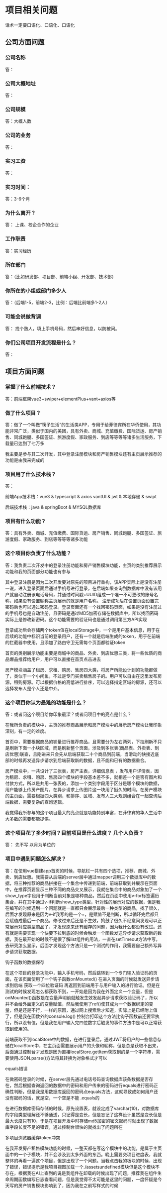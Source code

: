 # 项目相关问题

话术一定要口语化、口语化、口语化

## 公司方面问题

### 公司名称

答：

### 公司大概地址

答：

### 公司规模

答：大概人数



### 公司的业务

答：



### 实习工资

答：



### 实习时间：

答：3-6个月



### 为什么离开？

答： 上课、校企合作的企业 



### 工作职责

答：实习经历

### 

### 所在部门

答：（比如研发部、项目部、前端小组、开发部、技术部）



### 你所在的小组或部门多少人

答：（后端1-5，前端2-3，比例：后端比前端多1-2人）



### 可能会说做背调

答： 找个熟人，填上手机号码，然后串好信息，以防被问。



### 你们公司项目开发流程是什么？

答：



## 项目方面问题

### 掌握了什么前端技术？

答：前端框架vue3+swiper+elementPlus+vant+axios等



### 做了什么项目？

答：做了一个叫做“筷子生活”的生活类APP，专用于给菲律宾所在华侨使用，其功能非常广泛，类似于国内的美团，具有外卖、商城、充值缴费、国际货运、房产销售、同城跑腿、多国签证、旅游度假、家政服务、到店等等等等诸多生活服务，下载量已达到了七万多

我主要是参与其二次开发，其中登录注册模块和房产销售模块还有主页展示推荐的功能是由我来完成的



### 项目用了什么技术栈？

答：

前端App技术栈：vue3	&	typescript	&	axios	vantUI	&	jwt	&	本地存储	&	swipt

后端技术栈：java	&	springBoot	&	MYSQL数据库

### 项目有什么功能？

答：具有外卖、商城、充值缴费、国际货运、房产销售、同城跑腿、多国签证、旅游度假、家政服务、到店等等等等诸多功能



### 这个项目你负责了什么功能？

答：我负责二次开发中的登录注册功能和房产销售模块功能，主页的类别推荐展示功能和我的页面部分功能也有参与

其中登录注册是因为二次开发要对原先的项目进行重构，该APP实际上是没有注册一说，进入登录页面后通过手机号进行登录，在后端如果查询到数据库中没有该用户就自动注册该电话号码，并通过时间戳+UUID组成一个唯一不可更改的账号名称，如果没有设置昵称主页展示的就是用户名称。
注册成功后在设置页面设置完密码后也可以通过密码登录。登录页面还有一个找回密码页面，如果是没有注册过的手机号也是自动注册，且密码是通过MD5加密存储在数据库中，所以找回密码实际上是修改新密码。这个功能需要的验证码也是通过调用第三方API实现

登录成功后会存储两个token值在localStorage中，一个是用户基本信息，用于在后续的功能中标识当前的登录用户，还有一个就是后端生成的token，用于在前端的拦截器中使用，且添加了路由守卫无需每个页面都验证token

首页的类别展示功能主要是商城中的商品、外卖、到店优惠三类，将一些优质的商品爆品推荐给用户，用户可以直接在首页点击进去

房产模块涵盖了租房、求租、购房、售房四大类，将房产所能设计到的功能都做了，类似于一个小闲鱼，不过是专门买卖租售房子的。用户可以自由在这里发布房源，租购房源。可以根据价格的高低进行排序，可以选择指定区域的房源，还可以选择发布人是个人还是中介。



### 这个项目你认为最难的功能是什么？

答：或者问这个项目给你印象最深？或者问项目中的亮点是什么？

在我所负责的模块中，主页的推荐商品展示和房产模块中的展示房产模块让我印象深刻，有一定的难度。

首页中，需要根据商品的销量进行推荐商品，且需要分为左右两列，下拉刷新不只是刷新下面一小块区域，而是刷新整个页面，涉及到多张表(商品表、外卖表、到店优惠)联查，且刚进来只会先从后端获取二十个商品到前端，当滑动的快接近底部的时候再发送异步请求到后端获取新的数据，且不能和已有的数据重合。

房产模块中，一共设计了三张表，房产主表，详细信息表 ，发布用户详情表，因为租房、求租、购房、售房四个模块的字段基本差不多，就相差一个是否有图片和付款方式，所以是共用一张表的，添加一个类别字段用于区分是哪个模块的数据，用户能够上传房产图片，在异步请求上传图片这一块用了挺久的时间。在房产模块的主页面，需要根据四大类别，和排序、区域、发布人三大规则组合在一起查询后端数据，需要复杂的查询逻辑。

我觉得我所参与的这个项目最大的亮点就是功能特别丰富，在菲律宾的华人生活中大多数的需要都能提供。



### 这个项目花了多少时间？目前项目是什么进度？ 几个人负责？

答： 先不写 以月为单位的



### 项目中遇到问题怎么解决？

答：在使用vue搭建app首页的时候，导航栏一共有四个选项，推荐、商城、外卖、到店优惠。我需要从后端的server层中通过mapper调用三个数据库中的数据，将三种推荐的商品拼接在一个集合中传递到前端，前端获取到并展示在页面中，在推荐页要显示三种不同的商品交叉展示，我就在集合中的商品对象加了一个show_type字段用于判断当前对象是哪种商品，然后在页面中使用v-for标签遍历集合，并在其中通过v-if判断show_type类型，针对性的展示对应的数据，但是我在编写的时候遇到一个问题就是一直都只会展示最后一种类型的商品，找了很久，后面才发现原来是因为v-if我写的是一个=，是赋值不是判断，所以循环完后都只会赋值成最后一个商品，修改过来后还是不生效，捣鼓了很久不经意间发现可以正常展示对应类型商品了，才发现原来还有缓存的问题，因为我什么都没有改过。还有就是需要实现一个快要下拉到底的时候会触发一个函数发送异步请求获取新的数据，我在最开始的时候不是很了解list组件的用法，一直在setTimeout方法中写，去研究怎么显示，后面才发现这个方法只是一个测试的作用，我需要自己额外写异步请求获取数据。



钩子函数的数据保存

在这个项目的登录功能中，输入手机号码，然后跳转到一个专门输入验证码的页面，在该页面使用了一个钩子函数onMounted() 在进入页面的时候就发送异步请求到后端 获取一个四位验证码 再返回到前端用于与用户输入的进行验证。但是在测试的时候发现怎么都获取不到，一开始是因为我在外面定义一个变量，但是onMounted()函数是在变量声明前就触发生效发起异步请求获取验证码了，所以并不会给外面定义的变量赋值，然后我使用了ref()使其成为一个数据绑定的变量，但是还是不行，一样的原因，通过网上搜索后才知道，实际上是已经附上值了，但是我在函数外的console.log() 控制台打印这个方法比钩子函数前还要早执行，所以没有值，但是我在用户输入完四位数字后触发的事件方法中是可以正常获取到使用的。



前端获取不到localStore中的数据，在进行登录后，通过JWT将用户的一些信息存储在localStore中，在主页面需要展示用户的头像和昵称，但是总是获取不出来，后面通过控制台才发现是因为直接localStore.getItem获取到的是一个字符串，需要使用JSON.parse()方法将其转换为对象格式才可以



equals错误

在做密码登录的时候，在server层先通过电话号码查询数据库该条数据是否存在，然后根据查询返回的数据中的密码和用户传来的密码进行equals进行密码正确性判断，但是我是用数据库返回的密码点equals方法，这就导致成如何用户还没有密码的话，就是空，一个空是不能 .equals的



在进行数据库密码存储的时候，原先设置表，就设定成了varchar(10)，对数据库的字段类型理解还不够通透，只记得是变长，但是忘记了这样设计虽然是变长但是最大长度只有10，于是在项目开发中时存储md5加密的密文密码时就出现了数据库字段长度不足的错误，通过控制台很快的就找出了问题所在



多项目浏览器缓存token冲突

在我开发房产租售模块功能的时候，一整天都在写这个模块中的功能，是属于主页面中的一个子模块，并不会涉及到太多外面的东西。晚上需要交项目进度表，我就整体的再看一遍这个项目，但是出现了一个问题。当我点击我的板块的时候，出现了错误，错误提示是我项目视图加载一个./assetsundefined模块但是这个模块不存在，根据我在AI上查到的说是我组件在卸载的时候出现了问题，推荐我在组件生命周期函数编写日志查看问题，但是我觉得不太可能是这里的问题，一度怀疑是今天写的房产销售模块影响到了，因为我在之前写样式的时候<style>的css标签中忘记添加scoped导致子组件的样式污染到了全局，我先是把代码提交到git上根据版本对比看我今天写的项目和昨天有哪些改动，分析了一通下来发现没有什么问题，我就直接把整个房产销售模块卸载下来，还是不行。这个时候我又在想，会不会是因为vue的依赖包出现了问题，我就把项目依赖又重新更新了一遍，重新编译执行，还是不行。我又开始怀疑起来了路由，因为今天我在路由中使用了路由传值对象，可能会发生冲突，最后还是不行。一度抓耳挠腮，后面在浏览器控制台的报错信息中又读取到了我一个type属性为空，在网上查询错误关键词说我可能哪里的v-foreach出错了，我想着我今天也没有写这个呀。最后实在是一筹莫展，已经很晚了，想着明天再试试看吧，问问身边的同事。不知道为什么突然就想着要不换个浏览器试试看吧，因为在之前的学习中使用ssm编写前后端不分离的项目也是很容易出现浏览器缓存的问题导致样式不更新，那个时候我一直都是开启无痕模式开发的。真的没想到，换个浏览器真的就不报错了，通过对比我发现是因为原先我的谷歌浏览器中存在了token存储的用户信息，但是就算是存储了用户信息也不至于导致项目出错吧。这个时候我立马就想到，白天的时候开启了另一个前后端分离的项目，两个项目用的token是同一个名字，白天的项目关闭后并没有对token销毁，名字一样的token里面存储的东西字段名不一样，就导致了我在我的页面中有使用到token中的用户信息展示，字段名冲突，但是也不知道为什么报的是这样的错误。



文件上传

在我所负责的房产模块中，用户提交房源信息中还包含了多张图片，在做这个功能之前我只做过SSM前后端不分离中的文件上传，直接在表单中设置为post属性再添加一个enctype属性。但是现在做的是前后端分离项目，不能使用报单提交，还要实现能够同时提交一个对象和一组文件，我原先的想法是发送两次axios，一次图片一次对象的JSON，但是我自行在网上查找了一下相关资料，并不需要这么麻烦。我用的vantUI组件中的图片上传功能已经帮我把图片封装好成了一个文件数组，我只需要创建一个formData对象，再将对象和数组追加进去，最后通过axios发送异步请求即可，在发送带有文件的axios异步请求有一个点需要注意就是需要设置请求头格式为文件类型。但是由于并不熟悉，发送的数据java后端报错无法解析字符串为一个对象。因为在我原先的小demo中，我测试发送的是一组文件和一个name字符串，在controller层方法参数中定义了一个MultipartFile数组和一个String类型变量，在demo中测试是成功的，我就想当然在项目中这样做了。报了这个错误后，我首先想的是会不会是因为对象没有被转换为JSON格式，原先没有文件的异步请求是直接把对象作为data发送，axios会自动将其封装成一个json，但是我现在要传的是formdata，追加进去的对象并没有被转换为JSON，我就尝试着使用js自带的方法JOSN.stringify()转换，还是不行。前端应该是已经没有问题了，这个时候我就把注意力转移到了后端，我在形参中直接定义的是一个文件数组类型和一个对象类型，按照错误提示，这个传过来的是一个JSON，JSON本质就是一段文本信息，所以这种形式spring并不会帮我自动转换成对象，当然我也尝试过用@RequestBody注解，因为原先接受JSON就是这样的，既然不行的话我就先把这个对象作为字符串接受，形参中写String类型，在方法体中通过一个叫做ObjectMapper的对象调用readValue方法将JOSN字符串转换为对象，果然成功了。至于文件数组的话通过文件上传下载的工具类进行处理。



### 这个项目给你什么收获？

答：这个项目让我把所有技术融合在一起学以致用，有了一个更深的理解。提高了我排查错误的能力。



### 平时是怎么学习的？

答：平时的话，除了学习学校的课程，还会余出很多的课余时间，我会充分的利用起来，在网上找学习视频资源，跟着一些老师分享的学习路线走下去，特别是在B站上有着很多的优质视频。当学习到一定的程度的时候，就会去做一个阶段性的项目，通过在项目中实践，解决碰到的bug，加深自己对技术的理解。还会去github上找一些别人的开源项目看源码，学习别人的项目编写方式。



### 今后的职业规划是什么？

答：

- **短期目标（1-2年）**：成为一名扎实的Java全栈开发工程师，能够熟练处理后端的复杂业务逻辑以及前端的用户界面开发，参与多个实际项目。

- **中期目标（3-5年）**：成长为技术团队中的核心成员，深入理解架构设计，参与大型系统的设计和开发，逐步向系统架构师或技术负责人方向发展。

- **长期目标（5年以上）**：具备全栈开发和系统架构的全面能力，能够独立负责大型项目的技术方向，甚至带领团队开发创新产品。

### 怎么跟后端对接口?

答：



### 怎么优化你的项目?

答：



### 面试企业问你有什么想要问的吗？

答：





## 项目相关额外问题准备



1. 你在实习期间参与的主要项目是什么？请简要描述一下。

   >  参与了一个叫做“筷子生活”的生活类APP，专用于给菲律宾所在华侨使用，其功能非常广泛，类似于国内的美团，具有外卖、商城、充值缴费、国际货运、房产销售、同城跑腿、多国签证、旅游度假、家政服务、到店等等等等诸多生活服务，下载量已达到了七万多

2. 在这个项目中，你负责的主要模块或任务是什么？

   > 我负责二次开发中的登录注册功能和房产销售模块功能，主页的类别推荐展示功能和我的页面部分功能也有参与
   >
   > 其中登录注册是因为二次开发要对原先的项目进行重构，该APP实际上是没有注册一说，进入登录页面后通过手机号进行登录，在后端如果查询到数据库中没有该用户就自动注册该电话号码，并通过时间戳+UUID组成一个唯一不可更改的账号名称，如果没有设置昵称主页展示的就是用户名称。
   > 注册成功后在设置页面设置完密码后也可以通过密码登录。登录页面还有一个找回密码页面，如果是没有注册过的手机号也是自动注册，且密码是通过MD5加密存储在数据库中，所以找回密码实际上是修改新密码。这个功能需要的验证码也是通过调用第三方API实现
   >
   > 登录成功后会存储两个token值在localStorage中，一个是用户基本信息，用于在后续的功能中标识当前的登录用户，还有一个就是后端生成的token，用于在前端的拦截器中使用，且添加了路由守卫无需每个页面都验证token
   >
   > 首页的类别展示功能主要是商城中的商品、外卖、到店优惠三类，将一些优质的商品爆品推荐给用户，用户可以直接在首页点击进去
   >
   > 房产模块涵盖了租房、求租、购房、售房四大类，将房产所能设计到的功能都做了，类似于一个小闲鱼，不过是专门买卖租售房子的。用户可以自由在这里发布房源，租购房源。可以根据价格的高低进行排序，可以选择指定区域的房源，还可以选择发布人是个人还是中介。

3. 你能详细描述一下你在项目中遇到的一个具体技术问题吗？你是如何解决的？

   > 钩子函数的数据保存
   >
   > 在这个项目的登录功能中，输入手机号码，然后跳转到一个专门输入验证码的页面，在该页面使用了一个钩子函数onMounted() 在进入页面的时候就发送异步请求到后端 获取一个四位验证码 再返回到前端用于与用户输入的进行验证。但是在测试的时候发现怎么都获取不到，一开始是因为我在外面定义一个变量，但是onMounted()函数是在变量声明前就触发生效发起异步请求获取验证码了，所以并不会给外面定义的变量赋值，然后我使用了ref()使其成为一个数据绑定的变量，但是还是不行，一样的原因，通过网上搜索后才知道，实际上是已经附上值了，但是我在函数外的console.log() 控制台打印这个方法比钩子函数前还要早执行，所以没有值，但是我在用户输入完四位数字后触发的事件方法中是可以正常获取到使用的。

4. 在项目开发过程中，你是如何与团队成员进行沟通和协作的？

   >说明你使用的沟通工具（如Slack、邮件、会议等）以及与团队成员进行有效沟通的方法，例如定期的站会或进展更新
   >
   >我们会开每日站会，了解团队的进展、遇到的问题，并明确当天的工作重点，还会通过git代码协作工具进行项目的整合与版本控制，在开发过程中有什么问题也会通过邮件的形式或者线下在工位中沟通

5. 你在项目中是否使用过版本控制工具，如Git？请分享一下你的使用经验。   ---- 这个先不用做  还没有讲呢

   >如果使用过Git，描述你使用的基本操作（如克隆、提交、分支管理等）以及在团队合作中的具体应用，如合并请求

6. 你是否参与过项目的需求分析或设计阶段？请分享一下你的经历。

   > 我参与过项目的设计阶段，虽然我参与的这个项目是二次开发，但是很多功能都需要重构，有着许多的不同。在最开始我会和产品经理进行讨论，详细了解项目的背景、目标和功能需求，并协助编写需求规格文档。
   >
   > 参与需求分析和系统设计的经历不仅帮助我更好地理解项目需求，也让我更具备全局视角，能够在开发过程中做出更合理的技术决策。这种早期的参与为项目成功打下了坚实的基础。

7. 在项目中，你是如何进行单元测试和集成测试的？

   > 在Java中我会借助于JUnit做单元测试，使用它的一些简单的注解和断言方法，帮助我测试代码逻辑是否正确。
   >
   > 在Spring项目中，我使用`@SpringBootTest`注解来进行集成测试。它可以启动整个Spring上下文环境，从而测试多个组件的集成情况。

8. 你能否谈谈你在项目中如何保证代码质量的？

   > 代码规范：首先我会遵循团队的代码规范，比如说命名规则、注释标准等 
   >
   > 单元测试：其次我会为关键功能写单元测试，确保代码在每次更改后依旧能正常运行
   >
   > 代码审查：在提交代码前我会让公司中的前辈帮忙进行代码审查，这不仅能及时发现问题，还可以从他们的建议中学习到更好的实现方式。
   >
   > 版本控制：在团队开发中，我使用git来管理代码的版本控制，确保代码的历史记录和每次更改都可以追踪 如果出现了问题可以快速回滚到之前的稳定版本
   >
   > 性能优化：我在编写代码时会关注性能，避免过多的资源浪费 

9. 你是否熟悉项目中使用的数据库？请列举一些你使用过的数据库操作。

   >在项目中主要使用关系系数据库 Mysql数据库存储数据，我所有使用过的数据库操作例如 
   >
   >基本的CURD操作，其中多表联查是比较复杂的
   >
   >然后是事务处理，在涉及到多表操作时，我会使用事务来保证数据的一致性。
   >
   >为了提高查询性能，我会为常用的查询列添加索引
   >
   >当数据量较大时，为了提升用户体验，我会使用分页查询来分批获取数据

10. 在项目中，你是否遇到过性能问题？你是如何进行性能优化的？

    >在项目中，我确实遇到过一些性能问题，尤其是处理大量数据或高并发场景下
    >
    >当查询性能变慢时，我会检查数据库的查询是否使用了合适的索引，同时避免查询过多的数据，只选择需要的字段减少数据传输量，还会使用分页，因为直接查询会导致性能下降，我会使用分页分批的加载数据。
    >
    >同时我还会引入缓存，在项目中，部分数据是经常读取但是不经常修改的，比如一些商品的列表等，我会使用Redis来缓存这些数据，减少对数据库的频繁查询，提高响应速度。
    >
    >在处理大量并发请求时 ，数据库的频繁创建和销毁会消耗大量资源，因此我会使用数据库连接池来管理数据库连接，提高性能
    >
    >在处理大量数据时，我也遇到过内存不足的问题，为此我会使用合适的数据结构来减少内存占用，例如用ArrayList而不是LinkedList来存储数据

11. 你能否描述一下你在项目中是如何处理异常和错误的？

    > 我会根据异常的不同类型，区分为可预见的异常（例如用户输入错误、数据库连接错误问题）和不可预见的异常（如系统故障、硬件问题），针对不同类型的异常采取不同的处理方式。可预见异常在编译时就使用`try-catch`进行捕获或声明处理，而不可预见异常并不会强制处理，但我会尽量捕捉和记录，以便后续调试和修复。
    >
    > 在某些情况下，标准异常信息不足以描述业务逻辑中的错误，我会自定义异常类，并在适当的位置抛出自定义异常，方便处理业务逻辑中的特殊情况。
    >
    > 在用户层面，我会避免直接暴露底层异常信息，而是返回更加友好的错误提示，例如，在Web应用中，如果发生了数据库错误，我不会让用户看到`SQLException`，而是显示类似“系统暂时不可用，请稍后再试”的提示信息，同时在后台记录详细日志。

12. 你是否参与过项目的部署和上线过程？请分享一下你的经验。

    >是的，我参与过项目的部署和上线，在这一过程中累积了一些经验
    >
    >准备部署环境：在部署项目前，需要确保目标环境和开发环境一致，避免环境差异带来的问题，主要是操作系统配置、数据库配置、第三方依赖等
    >
    >项目打包：项目开发完成后，会打包成JAR包，使用Maven进行打包生成JAR文件，然后部署到服务器当中，因为使用的是SpringBoot框架开发的项目，其内置了web服务器tomcat，所以无需像war包一样部署在tomcat服务器中 ，直接通过`java -jar`命令启动项目
    >
    >数据库迁移：在项目的部署中，还需要进行数据库的迁移进目标环境中
    >
    >上线和版本管理：项目上线时，还需要按照版本控制的标准，确保每次发布的版本都有详细记录回滚机制
    >
    >监控和日志：在项目上线后，还需要有良好的监控和日志管理，便于及时发现和解决问题

13. 在项目中，你是如何确保代码的可维护性和可扩展性的？

    >在开发“筷子生活”这款应用时，为了确保代码的可维护性和可扩展性，我主要从以下几个方面入手：
    >
    >遵循编码规范：在开发过程中我会严格遵循项目的编码规范，比如命名规范、一致的缩进格式，这不仅能提高代码的可读性，还能让团队成员更容易理解和维护代码
    >
    >模块化设计：在我所参与的这个项目中，为了保证项目的可拓展性，会采用模块化的设计思路，将整个项目按照功能划分为独立的模块，每个模块只负责自己特定的功能，这样当需要增加或修改某个功能时，不会影响其他模块的正常运行
    >
    >注重代码的重用性：在项目中，很多功能某块会有一些相似的业务逻辑，为了避免重复代码，我会提取公共的工具类，来实现代码的复用
    >
    >文档和注释：我会为每个模块和关键的函数都撰写清晰的注释和文档，详细说明了各部分的功能和用法，这样 即使团队里有新成员加入或以后需要维护这款应用 也能够快速理解代码逻辑 降低维护难度

14. 在项目中，你是如何与其他开发人员共享和复用代码的？

    >使用git进行版本控制：我们团队使用Git来进行代码的版本控制，这不仅能够方便团队成员之间共享代码，还能有效管理项目的开发进度
    >
    >创建共享的工具类和公共模块：在项目中，我会把常用的功能模块或工具类提取出来，并将它们放在公共库中，以便整个团队可以复用
    >
    >使用依赖管理工具：在java项目中，我们会通过maven来管理依赖关系，如果某个功能模块是复用的(如支付模块) 我们可以将它打包成一个独立的JAR包 发布到公司内部的私有Maven仓库 其他项目可以直接依赖和这个JAR包

15. 你能否描述一下你在项目中是如何进行代码审查的？==idea插件 codereivew==

    >在项目中，我们使用IDEA作为主要的开发工具，同时结合Code Review插件来进行代码审查。团队成员提交代码后，会创建一个pull Request，然后使用Code Review插件 直接在IDEA中查看和处理Pull Request，通过插件高亮显示代码的修改部分，方便快速检查和发现问题。在IDEA中直接讨论代码问题，修改后再进行审查。如果没有问题，可以在IDEA中批准合并代码

16. 你是否参与过项目的需求变更或版本迭代？请分享一下你的经历。

    > 是的，我在开发的过程中确实遇到过需求变更的情况，当收到需求变更时，我们会首先与产品经理讨论新的需求，明确变更的目的，具体内容和优先级。通过需求文档和会议记录来确保大家对变更有统一的理解。
    >
    > 变更影响评估：在需求变更之前，我会对现有系统进行分析，评估变更对系统的影响，包括对现有功能、数据库设计和用户界面的影响，这有助于确定变更的工作量和可能的风险
    >
    > 最后根据影响评估结果，我们会更新任务计划和时间表，确保团队成员清楚变更的内容，并调整工作优先级以适应新的需求

17. 在项目中，你是如何确保按时完成任务的？

    > 任务分解：我会把大任务分成小任务，每个 小任务都有明确的目标，按照顺序完成
    >
    > 优先级管理：先做最重要和最紧急的任务，确保关键功能按时完成
    >
    > 定期检查进度：每天查看任务进度，发现问题及时调整，确保任务按时推进
    >
    > 有效沟通：与团队保持沟通，遇到问题时，及时寻求帮助或调整计划
    >
    > 避免拖延：不追求过度完美，先完成核心功能，再优化细节

18. 你能否谈谈你在项目中是如何学习和应用新技术的？

    > 明确需求：首先 我会根据项目的需求，确定需要掌握的新技术或工具，针对性的去学习
    >
    > 查找资料：我会通过官方文档、教程、博客、技术社区等渠道去学习新技术
    >
    > 动手实践：学习新技术的最佳方法就是动手实践，我会通过一些简单的小demo来快速上手，了解基本用法和功能
    >
    > 结合项目实际应用：在掌握了新技术的基础知识后，我会将其应用到实际项目中，引入新功能，比如在项目中引入Redis来优化缓存管理，或用Vue3改进前端体验
    >
    > 向团队学习；团队成员的经验也是很好的学习资源，当遇到问题的时候我会先自己尝试着解决，如果自己搞不定会去请求同事前辈，通过与他们的交流，我能够快速掌握新技术的实际应用技巧

19. 你是否参与过项目的文档编写或维护工作？请分享一下你的经验。

    > 是的，我负责部分技术文档的编写，包括系统架构、数据库设计、API文档等，这些文档为后续开发和维护提供了参考。
    >
    > 技术文档的话尽量结构化，图文并茂，比如 在描述系统架构时，我会使用示意图配合文字说明，使复杂的技术概念更易理解

20. 在项目中，你是如何处理与其他团队成员的意见分歧的？

    > 倾听与理解：当出现分歧时，我会认真听取对方的意见，了解他们的想法和理由，通过理解对方的观点，我可以更好的判断问题的根源。同时 我们会把讨论的焦点放在具体的技术方案或项目需求上，避免情绪化讨论，保持沟通的理性
    >
    > 用数据说话：在技术分歧上，我会用实际的数据或测试结果来支持我的观点，如果涉及到新技术或未知领域 我会查阅文档 找到更有说服力的解决方案
    >
    > 保持开放态度：当我意识到自己的观点可能存在问题时，我会愿意调整自己的想法，采纳更合理的建议，团队的核心是项目成功，而不是坚持个人意见。

21. 你能否描述一下你在项目中是如何进行时间管理和任务分配的？

    >我会把重要和紧急的任务先做，确保关键任务能够按时完成
    >
    >给每个任务合理分配时间，并预留缓冲时间，以应对突发情况
    >
    >通过每日简短的会议 确认进展 及时调整计划
    >
    >如果需求变更或遇到突发情况，快速调整任务安排，确保项目顺利进行

22. 你是否参与过项目的代码重构或优化工作？请分享一下你的经验。

23. 在项目中，你是如何确保代码的安全性的？

24. 你能否谈谈你在项目中是如何处理紧急任务的？

25. 你是否对公司的软件开发流程有深入的了解？请简要描述一下。

26. 你在实习期间参与的项目中，最让你感到挑战的部分是什么？

27. 你是否参与过项目的需求分析会议？请分享你的体会。

28. 在项目中，你是如何确保代码的可读性的？

29. 你能否谈谈你在项目中是如何处理数据并发问题的？

30. 在项目中，你是如何确保代码与项目需求的一致性的？

31. 你能否谈谈你在项目中是如何应用设计模式的？

32. 你是否参与过项目的代码审查会议？请分享你的体会。

33. 你是否参与过项目的文档评审？请分享你的体会。

34. 在项目中，你是如何处理代码中的冗余的？

35. 你是否参与过项目的用户反馈收集和处理？请分享你的体会。

36. 在项目中，你是如何确保代码的可扩展性的同时保持其简洁性的？

37. 在实习期间，你觉得最让你学到新知识或技能的一件事是什么？为什么？在实习期间，你觉得最让你有成就感的一件事是什么？为什么？
